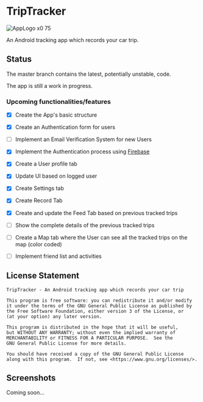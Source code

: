 # TripTracker
![AppLogo x0 75](https://user-images.githubusercontent.com/46806049/181751897-9f99932a-72a1-49d0-ab56-32a6627fe436.png)

An Android tracking app which records your car trip.

## Status
The master branch contains the latest, potentially unstable, code.

The app is still a work in progress.

### Upcoming functionalities/features
- [x] Create the App's basic structure
- [x] Create an Authentication form for users
- [ ] Implement an Email Verification System for new Users
- [x] Implement the Authentication process using [Firebase](https://firebase.google.com)
- [x] Create a User profile tab
- [x] Update UI based on logged user
- [x] Create Settings tab
- [x] Create Record Tab
- [x] Create and update the Feed Tab based on previous tracked trips
- [ ] Show the complete details of the previous tracked trips
- [ ] Create a Map tab where the User can see all the tracked trips on the map (color coded)
- [ ] Implement friend list and activities


## License Statement
```
TripTracker - An Android tracking app which records your car trip

This program is free software: you can redistribute it and/or modify
it under the terms of the GNU General Public License as published by
the Free Software Foundation, either version 3 of the License, or
(at your option) any later version.

This program is distributed in the hope that it will be useful,
but WITHOUT ANY WARRANTY; without even the implied warranty of
MERCHANTABILITY or FITNESS FOR A PARTICULAR PURPOSE.  See the
GNU General Public License for more details.

You should have received a copy of the GNU General Public License
along with this program.  If not, see <https://www.gnu.org/licenses/>.
```

## Screenshots

Coming soon...
